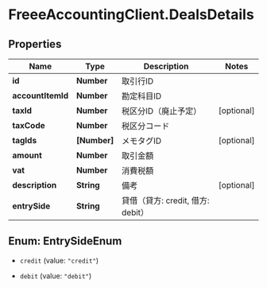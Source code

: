 # FreeeAccountingClient.DealsDetails

## Properties
Name | Type | Description | Notes
------------ | ------------- | ------------- | -------------
**id** | **Number** | 取引行ID | 
**accountItemId** | **Number** | 勘定科目ID | 
**taxId** | **Number** | 税区分ID（廃止予定） | [optional] 
**taxCode** | **Number** | 税区分コード | 
**tagIds** | **[Number]** | メモタグID | [optional] 
**amount** | **Number** | 取引金額 | 
**vat** | **Number** | 消費税額 | 
**description** | **String** | 備考 | [optional] 
**entrySide** | **String** | 貸借（貸方: credit, 借方: debit） | 


<a name="EntrySideEnum"></a>
## Enum: EntrySideEnum


* `credit` (value: `"credit"`)

* `debit` (value: `"debit"`)




